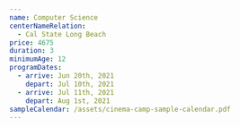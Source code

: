 ```yaml
---
name: Computer Science
centerNameRelation:
  - Cal State Long Beach
price: 4675
duration: 3
minimumAge: 12
programDates:
  - arrive: Jun 20th, 2021
    depart: Jul 10th, 2021
  - arrive: Jul 11th, 2021
    depart: Aug 1st, 2021
sampleCalendar: /assets/cinema-camp-sample-calendar.pdf
---
```

